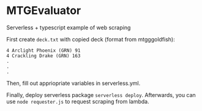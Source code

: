 # MTGEvaluator
Serverless + typescript example of web scraping

First create `deck.txt` with copied deck (format from mtgggoldfish):

```
4 Arclight Phoenix (GRN) 91
4 Crackling Drake (GRN) 163
.
.
.
```

Then, fill out appriopriate variables in serverless.yml.

Finally, deploy serverless package `serverless deploy`. Afterwards, you can use `node requester.js` to request scraping from lambda.
